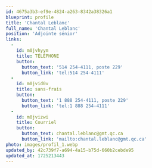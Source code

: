 ```yaml
---
id: 4675a3b3-ef9e-4824-a263-8342a38326a1
blueprint: profile
title: 'Chantal Leblanc'
full_name: 'Chantal Leblanc'
position: 'Adjointe sénior'
links:
  -
    id: m0jvhyym
    title: TÉLÉPHONE
    button:
      button_text: '514 254-4111, poste 229'
      button_link: 'tel:514 254-4111'
  -
    id: m0jvid0v
    title: sans-frais
    button:
      button_text: '1 888 254-4111, poste 229'
      button_link: 'tel:1 888 254-4111'
  -
    id: m0jvizwi
    title: Courriel
    button:
      button_text: chantal.leblanc@gmt.qc.ca
      button_link: 'mailto:chantal.leblanc@gmt.qc.ca'
photo: images/profil_1.webp
updated_by: 42c739f7-a694-4a15-b75d-660b2cebde95
updated_at: 1725213443
---
```

